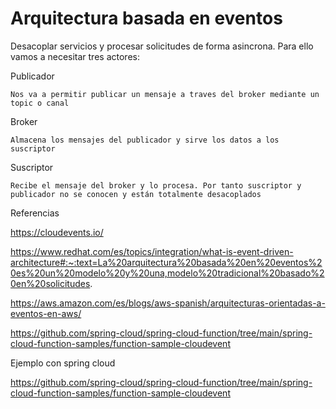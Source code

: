 # Arquitectura basada en eventos

Desacoplar servicios y procesar solicitudes de forma asincrona. Para ello vamos a necesitar tres actores:

Publicador

    Nos va a permitir publicar un mensaje a traves del broker mediante un topic o canal

Broker

    Almacena los mensajes del publicador y sirve los datos a los suscriptor

Suscriptor


    Recibe el mensaje del broker y lo procesa. Por tanto suscriptor y publicador no se conocen y están totalmente desacoplados



Referencias

https://cloudevents.io/

https://www.redhat.com/es/topics/integration/what-is-event-driven-architecture#:~:text=La%20arquitectura%20basada%20en%20eventos%20es%20un%20modelo%20y%20una,modelo%20tradicional%20basado%20en%20solicitudes.

https://aws.amazon.com/es/blogs/aws-spanish/arquitecturas-orientadas-a-eventos-en-aws/

https://github.com/spring-cloud/spring-cloud-function/tree/main/spring-cloud-function-samples/function-sample-cloudevent

Ejemplo con spring cloud

https://github.com/spring-cloud/spring-cloud-function/tree/main/spring-cloud-function-samples/function-sample-cloudevent